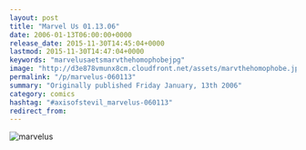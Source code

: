 ```yaml
---
layout: post
title: "Marvel Us 01.13.06"
date: 2006-01-13T06:00:00+0000
release_date: 2015-11-30T14:45:04+0000
lastmod: 2015-11-30T14:47:04+0000
keywords: "marvelusaetsmarvthehomophobejpg"
image: "http://d3e878vmunx8cm.cloudfront.net/assets/marvthehomophobe.jpg"
permalink: "/p/marvelus-060113"
summary: "Originally published Friday January, 13th 2006"
category: comics
hashtag: "#axisofstevil_marvelus-060113"
redirect_from:
---
```


![marvelus](http://d3e878vmunx8cm.cloudfront.net/assets/marvthehomophobe.jpg)
